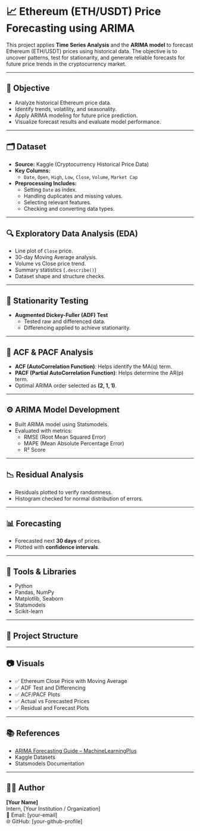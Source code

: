 # 📈 Ethereum (ETH/USDT) Price Forecasting using ARIMA

This project applies **Time Series Analysis** and the **ARIMA model** to forecast Ethereum (ETH/USDT) prices using historical data. The objective is to uncover patterns, test for stationarity, and generate reliable forecasts for future price trends in the cryptocurrency market.

---

## 🎯 Objective

- Analyze historical Ethereum price data.
- Identify trends, volatility, and seasonality.
- Apply ARIMA modeling for future price prediction.
- Visualize forecast results and evaluate model performance.

---

## 🗂 Dataset

- **Source:** Kaggle (Cryptocurrency Historical Price Data)
- **Key Columns:**
  - `Date`, `Open`, `High`, `Low`, `Close`, `Volume`, `Market Cap`
- **Preprocessing Includes:**
  - Setting `Date` as index.
  - Handling duplicates and missing values.
  - Selecting relevant features.
  - Checking and converting data types.

---

## 🔍 Exploratory Data Analysis (EDA)

- Line plot of `Close` price.
- 30-day Moving Average analysis.
- Volume vs Close price trend.
- Summary statistics (`.describe()`)
- Dataset shape and structure checks.

---

## 🧪 Stationarity Testing

- **Augmented Dickey-Fuller (ADF) Test**
  - Tested raw and differenced data.
  - Differencing applied to achieve stationarity.

---

## 🔄 ACF & PACF Analysis

- **ACF (AutoCorrelation Function)**: Helps identify the MA(q) term.
- **PACF (Partial AutoCorrelation Function)**: Helps determine the AR(p) term.
- Optimal ARIMA order selected as **(2, 1, 1)**.

---

## ⚙️ ARIMA Model Development

- Built ARIMA model using Statsmodels.
- Evaluated with metrics:
  - RMSE (Root Mean Squared Error)
  - MAPE (Mean Absolute Percentage Error)
  - R² Score

---

## 📉 Residual Analysis

- Residuals plotted to verify randomness.
- Histogram checked for normal distribution of errors.

---

## 📊 Forecasting

- Forecasted next **30 days** of prices.
- Plotted with **confidence intervals**.

---

## 🧰 Tools & Libraries

- Python
- Pandas, NumPy
- Matplotlib, Seaborn
- Statsmodels
- Scikit-learn

---

## 📁 Project Structure




---

## 📷 Visuals

- ✅ Ethereum Close Price with Moving Average  
- ✅ ADF Test and Differencing  
- ✅ ACF/PACF Plots  
- ✅ Actual vs Forecasted Prices  
- ✅ Residual and Forecast Plots

---

## 📚 References

- [ARIMA Forecasting Guide – MachineLearningPlus](https://www.machinelearningplus.com/time-series/arima-model-time-series-forecasting-python/)
- Kaggle Datasets
- Statsmodels Documentation

---

## 👨‍💻 Author

**[Your Name]**  
Intern, [Your Institution / Organization]  
📧 Email: [your-email]  
🌐 GitHub: [your-github-profile]

